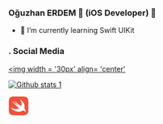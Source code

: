 ### Oğuzhan ERDEM  (iOS Developer) 👋

- 🌱 I’m currently learning Swift UIKit

### . Social Media

<a href = 'https://www.linkedin.com/in/oğuzhan-erdem-48a6b9191/' > <img width = '30px' align= 'center' 


![Github stats 1](https://github-readme-stats.vercel.app/api?username=oguzhanerdem96&show_icons=true&theme=gradient) 
<p >
<img width='40px' align='center' src="https://raw.githubusercontent.com/devicons/devicon/master/icons/swift/swift-original.svg" alt="swift" width="40" height="40"/> 

